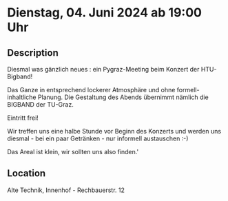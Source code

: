 # Dienstag, 04. Juni 2024 ab 19:00 Uhr

## Description

Diesmal was gänzlich neues : 
ein Pygraz-Meeting beim Konzert der HTU-Bigband!

Das Ganze in entsprechend lockerer Atmosphäre und ohne formell-inhaltliche Planung.
Die Gestaltung des Abends übernimmt nämlich die BIGBAND der TU-Graz.

Eintritt frei!

Wir treffen uns eine halbe Stunde vor Beginn des Konzerts und werden uns diesmal - bei ein paar Getränken - nur informell austauschen :-)

Das Areal ist klein, wir sollten uns also finden.'

## Location

Alte Technik, Innenhof - Rechbauerstr. 12

